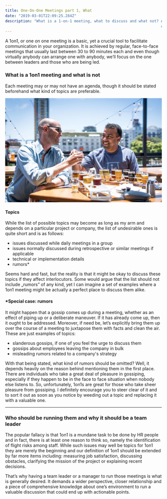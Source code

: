 ```yaml
---
title: One-On-One Meetings part 1, What
date: "2019-03-01T22:09:25.284Z"
description: "What is a 1-on-1 meeting, what to discuss and what not? A 1on1, or one on one meeting is a basic, yet a crucial tool to facilitate
                                                                      communication in your organization..."
---
```


A 1on1, or one on one meeting is a basic, yet a crucial tool to facilitate
communication in your organization. It is achieved by regular, face-to-face meetings that usually last between 30 to 90 minutes each and even
though virtually anybody can arrange one with anybody, we’ll focus on the one
between leaders and those who are being led. 

### What is a 1on1 meeting and what is not

Each meeting may or may not have an agenda, though it should be stated
beforehand what kind of topics are preferable.

![](./OneOnOne.jpeg)

#### Topics

While the list of possible topics may become as long as my arm and depends on a
particular project or company, the list of undesirable ones is quite short and
is as follows:

* issues discussed while daily meetings in a group
* issues normally discussed during retrospective or similar meetings if applicable
* technical or implementation details
* rumors*

Seems hard and fast, but the reality is that it might be okay to discuss these
topics if they affect interlocutors. Some would argue that the list should not
include „rumors” of any kind, yet I can imagine a set of examples
where a 1on1 meeting might be actually a perfect place to discuss them alike.

#### *Special case: rumors

It might happen that a gossip comes up during a meeting, whether as an effect of
piping up or a deliberate maneuver. If it has already come up, then it ought to
be addressed. Moreover, if need be, let’s explicitly bring them up over the
course of a meeting to juxtapose them with facts and clean the air. These are
just examples of topics:

* slanderous gossips, if one of you feel the urge to discuss them
* gossips about employees leaving the company in bulk
* misleading rumors related to a company's strategy

With that being stated, what kind of rumors should be omitted? Well, it depends
heavily on the reason behind mentioning them in the first place. There are
individuals who take a great deal of pleasure in gossiping, especially if they
happen to be in the face to face situation when nobody else listens to. So,
unfortunately, 1on1s are great for those who take sheer pleasure from gossiping.
I definitely encourage you to steer clear of it and to sort it out as soon as
you notice by weeding out a topic and replacing it with a valuable one.

----

### Who should be running them and why it should be a team leader

The popular fallacy is that 1on1 is a mundane task to be  done by HR people and
in fact, there is at least one reason to think so, namely the identification of
flight risks among staff. While such issues may well be topics for 1on1 they are
merely the beginning and our definition of 1on1 should be extended by far more
items including: measuring job satisfaction, discussing obstacles, clarifying the
mission of the project or explaining recent decisions. 

That’s why having a team
leader or a manager to run those meetings is what is generally desired. It
demands a wider perspective, closer relationship and a piece of comprehensive
knowledge about one’s environment to run a valuable discussion that could end up
with actionable points.
